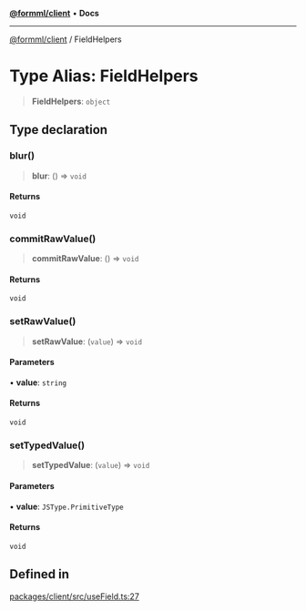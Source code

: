 [**@formml/client**](../README.md) • **Docs**

---

[@formml/client](../globals.md) / FieldHelpers

# Type Alias: FieldHelpers

> **FieldHelpers**: `object`

## Type declaration

### blur()

> **blur**: () => `void`

#### Returns

`void`

### commitRawValue()

> **commitRawValue**: () => `void`

#### Returns

`void`

### setRawValue()

> **setRawValue**: (`value`) => `void`

#### Parameters

• **value**: `string`

#### Returns

`void`

### setTypedValue()

> **setTypedValue**: (`value`) => `void`

#### Parameters

• **value**: `JSType.PrimitiveType`

#### Returns

`void`

## Defined in

[packages/client/src/useField.ts:27](https://github.com/formml/formml/blob/6aacaa756f672e3d18c3bdf35091d08edefd594c/packages/client/src/useField.ts#L27)
